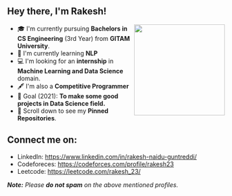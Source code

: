 ## Hey there, I'm Rakesh!
<img align='right' src="https://s7.gifyu.com/images/WhatsApp-Image-2020-07-14-at-11.34.49-1.gif" width="210">

- 🎓 I'm currently pursuing **Bachelors in CS Engineering** (3rd Year) from **GITAM University**.
- 🌱 I'm currently learning **NLP**
- 💻 I'm looking for an **internship** in **Machine Learning and Data Science** domain.
- 🖋️ I'm also a **Competitive Programmer**
- 🎯 Goal (2021): **To make some good projects in Data Science field.**
- 📌 Scroll down to see my **Pinned Repositories**.

## Connect me on:
- LinkedIn: https://www.linkedin.com/in/rakesh-naidu-guntreddi/
- Codeforeces: https://codeforces.com/profile/rakesh23
- Leetcode: https://leetcode.com/rakesh_23/

_**Note:** Please **do not spam** on the above mentioned profiles._
